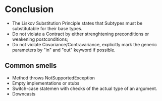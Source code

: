 # Conclusion

- The Liskov Substitution Principle states that Subtypes must be substitutable for their base types.
- Do not violate a Contract by either strenghtening preconditions or weakening postconditions;
- Do not violate Covariance/Contravariance, explicitly mark the generic parameters by "in" and "out" keyword if possible.

## Common smells
- Method throws NotSupportedException
- Empty implementations or stubs
- Switch-case statemen with checks of the actual type of an argument.
- Downcasts
